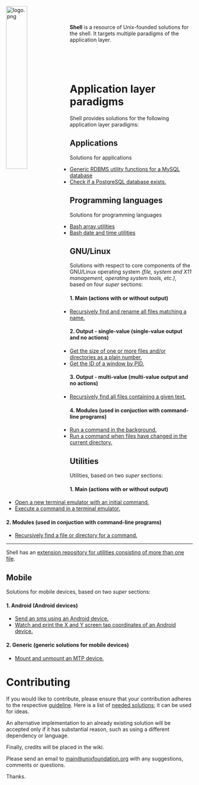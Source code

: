 
<img src='https://raw.githubusercontent.com/unixfoundation/shell/images/logo.png' width='33.5%' align='left' alt='logo.png'>
<br><br>

**Shell** is a resource of Unix-founded solutions for the shell. It targets multiple paradigms of the application layer.
<br><br><br><br><br>

# Application layer paradigms

Shell provides solutions for the following application layer paradigms:

## Applications

Solutions for applications

* [Generic RDBMS utility functions for a MySQL database](functions_scripts/applications/database/mysqldbutils)
* [Check if a PostgreSQL database exists.](one-liners/applications/database/postgresql-database.one-liners)

## Programming languages

Solutions for programming languages

* [Bash array utilities](functions_scripts/programming_languages/bash/arrayutils.bash)
* [Bash date and time utilities](functions_scripts/programming_languages/bash/dateandtimeutils.bash)

## GNU/Linux

Solutions with respect to core components of the GNU/Linux operating system *(file, system and X11 management, operating system tools, etc.)*, based on four *super* sections:

#### 1. Main (actions with or without output)

* [Recursively find and rename all files matching a name.](scripts/gnulinux--main/file_management/renmrec)

#### 2. Output - single-value (single-value output and no actions)

* [Get the size of one or more files and/or directories as a plain number.](one-liners/gnulinux--output--single-value/file_management/general-file-management.one-liners)
* [Get the ID of a window by PID.](scripts/gnulinux--output--single-value/x11_management/getwindidbypid)

#### 3. Output - multi-value (multi-value output and no actions)

* [Recursively find all files containing a given text.](aliases/gnulinux--output--multi-value/file_management/file-permissions-file-management.aliases)

#### 4. Modules (used in conjuction with command-line programs)

* [Run a command in the background.](scripts/gnulinux--modules/shell_management/runinbg)
* [Run a command when files have changed in the current directory.](scripts/gnulinux--modules/file_management/inotify)

## Utilities

Utilities, based on two *super* sections:

#### 1. Main (actions with or without output)

* [Open a new terminal emulator with an initial command.](scripts/utilities--main/general_program_management/opennewterm)
* [Execute a command in a terminal emulator.](scripts/utilities--main/keybind/exectermcommand)

#### 2. Modules (used in conjuction with command-line programs)

* [Recursively find a file or directory for a command.](scripts/utilities--modules/general_program_management/findfileforcmd)

---

Shell has an [extension repository for utilities consisting of more than one file](https://github.com/unixfoundation/shell--packaged-utilities).

## Mobile

Solutions for mobile devices, based on two *super* sections:

#### 1. Android (Android devices)

* [Send an sms using an Android device.](scripts/mobile--android/utilities/sendsms)
* [Watch and print the X and Y screen tap coordinates of an Android device.](scripts/mobile--android/hardware_management/getmobilescreentappos)

#### 2. Generic (generic solutions for mobile devices)

* [Mount and unmount an MTP device.](scripts/mobile--generic/management/mountmtpdev)

# Contributing

If you would like to contribute, please ensure that your contribution adheres to the respective [guideline](https://github.com/unixfoundation/shell/wiki). Here is a list of [needed solutions](https://github.com/unixfoundation/shell/wiki/Needed-solutions); it can be used for ideas.

An alternative implementation to an already existing solution will be accepted only if it has substantial reason, such as using a different dependency or language.

Finally, credits will be placed in the wiki.

Please send an email to main@unixfoundation.org with any suggestions, comments or questions.

Thanks.

